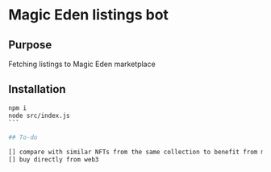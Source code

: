 # Magic Eden listings bot

## Purpose

Fetching listings to Magic Eden marketplace

## Installation 

````bash
npm i
node src/index.js
```

## To-do

[] compare with similar NFTs from the same collection to benefit from mispricing
[] buy directly from web3
